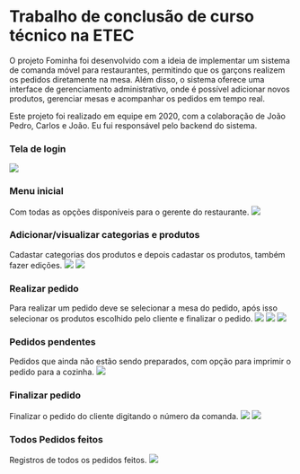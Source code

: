 <h1>Trabalho de conclusão de curso técnico na ETEC</h1>

O projeto Fominha foi desenvolvido com a ideia de implementar um sistema de comanda móvel para restaurantes, permitindo que os garçons realizem os pedidos diretamente na mesa. Além disso, o sistema oferece uma interface de gerenciamento administrativo, onde é possível adicionar novos produtos, gerenciar mesas e acompanhar os pedidos em tempo real.

Este projeto foi realizado em equipe em 2020, com a colaboração de João Pedro, Carlos e João. Eu fui responsável pelo backend do sistema.

<h3>Tela de login</h3>
<img src="https://raw.githubusercontent.com/Bieelfps15/fominha_tcc/refs/heads/main/imagens/WhatsApp%20Image%202024-10-12%20at%205.52.16%20PM.jpeg">
<h3>Menu inicial</h3>
Com todas as opções disponíveis para o gerente do restaurante.
<img src="https://raw.githubusercontent.com/Bieelfps15/fominha_tcc/refs/heads/main/imagens/WhatsApp%20Image%202024-10-12%20at%205.52.16%20PM%20(1).jpeg">
<h3>Adicionar/visualizar categorias e produtos</h3>
Cadastar categorias dos produtos e depois cadastar os produtos, também fazer edições.
<img src="https://raw.githubusercontent.com/Bieelfps15/fominha_tcc/refs/heads/main/imagens/WhatsApp%20Image%202024-10-12%20at%205.52.16%20PM%20(2).jpeg">
<img src="https://raw.githubusercontent.com/Bieelfps15/fominha_tcc/refs/heads/main/imagens/WhatsApp%20Image%202024-10-12%20at%205.52.16%20PM%20(3).jpeg">
<h3>Realizar pedido</h3>
Para realizar um pedido deve se selecionar a mesa do pedido, após isso selecionar os produtos escolhido pelo cliente e finalizar o pedido.
<img src="https://raw.githubusercontent.com/Bieelfps15/fominha_tcc/refs/heads/main/imagens/WhatsApp%20Image%202024-10-12%20at%205.52.17%20PM%20(2).jpeg">
<img src="https://raw.githubusercontent.com/Bieelfps15/fominha_tcc/refs/heads/main/imagens/WhatsApp%20Image%202024-10-12%20at%205.52.17%20PM%20(3).jpeg">
<img src="https://raw.githubusercontent.com/Bieelfps15/fominha_tcc/refs/heads/main/imagens/WhatsApp%20Image%202024-10-12%20at%205.52.18%20PM.jpeg">
<h3>Pedidos pendentes</h3>
Pedidos que ainda não estão sendo preparados, com opção para imprimir o pedido para a cozinha.
<img src="https://raw.githubusercontent.com/Bieelfps15/fominha_tcc/refs/heads/main/imagens/WhatsApp%20Image%202024-10-12%20at%205.52.18%20PM%20(1).jpeg">
<h3>Finalizar pedido</h3>
Finalizar o pedido do cliente digitando o número da comanda.
<img src="https://raw.githubusercontent.com/Bieelfps15/fominha_tcc/refs/heads/main/imagens/WhatsApp%20Image%202024-10-12%20at%205.52.18%20PM%20(2).jpeg">
<img src="https://raw.githubusercontent.com/Bieelfps15/fominha_tcc/refs/heads/main/imagens/WhatsApp%20Image%202024-10-12%20at%205.52.18%20PM%20(3).jpeg">
<h3>Todos Pedidos feitos</h3>
Registros de todos os pedidos feitos.
<img src="https://raw.githubusercontent.com/Bieelfps15/fominha_tcc/refs/heads/main/imagens/WhatsApp%20Image%202024-10-12%20at%205.52.17%20PM%20(1).jpeg">
